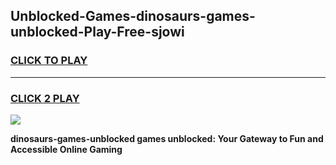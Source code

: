 
## Unblocked-Games-dinosaurs-games-unblocked-Play-Free-sjowi
<h3>
<a href="https://premium76.site?title=dinosaurs-games-unblocked&ref=17A">CLICK TO PLAY</a></h3>
<hr>

<h3>
<a href="https://premium76.site?title=dinosaurs-games-unblocked&ref=17A">CLICK 2 PLAY</a>
  
</h3>

<a href="https://premium76.site?title=dinosaurs-games-unblocked&ref=17A"><img src="https://clearcache.store/games.png"></a>


**dinosaurs-games-unblocked games unblocked: Your Gateway to Fun and Accessible Online Gaming**
